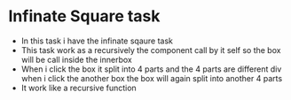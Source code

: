 <h1>Infinate Square task</h1>
<ul>
  <li>In this task i have the infinate sqaure task</li>
  <li>This task work as a recursively the component call by it self so the box will be call inside the innerbox</li>
  <li>When i click the box it split into 4 parts and the 4 parts are different div when i click the another box the box will again split into another 4 parts</li>
  <li>It work like a recursive function </li>
</ul>
